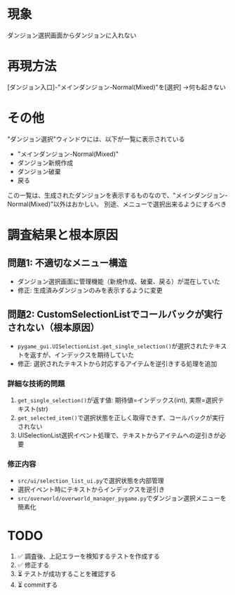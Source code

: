 # 現象

ダンジョン選択画面からダンジョンに入れない

# 再現方法

[ダンジョン入口]-"メインダンジョン-Normal(Mixed)"を[選択]
→何も起きない

# その他

"ダンジョン選択"ウィンドウには、以下が一覧に表示されている
* "メインダンジョン-Normal(Mixed)"
* ダンジョン新規作成
* ダンジョン破棄
* 戻る

この一覧は、生成されたダンジョンを表示するものなので、"メインダンジョン-Normal(Mixed)"以外はおかしい。
別途、メニューで選択出来るようにするべき

# 調査結果と根本原因

## 問題1: 不適切なメニュー構造
- ダンジョン選択画面に管理機能（新規作成、破棄、戻る）が混在していた
- 修正: 生成済みダンジョンのみを表示するように変更

## 問題2: CustomSelectionListでコールバックが実行されない（根本原因）
- `pygame_gui.UISelectionList.get_single_selection()`が選択されたテキストを返すが、インデックスを期待していた
- 修正: 選択されたテキストから対応するアイテムを逆引きする処理を追加

### 詳細な技術的問題
1. `get_single_selection()`が返す値: 期待値=インデックス(int), 実際=選択テキスト(str)
2. `get_selected_item()`で選択状態を正しく取得できず、コールバックが実行されない
3. UISelectionList選択イベント処理で、テキストからアイテムへの逆引きが必要

### 修正内容
- `src/ui/selection_list_ui.py`で選択状態を内部管理
- 選択イベント時にテキストからインデックスを逆引き
- `src/overworld/overworld_manager_pygame.py`でダンジョン選択メニューを簡素化

# TODO
1. ✅ 調査後、上記エラーを検知するテストを作成する
2. ✅ 修正する
3. ⏳ テストが成功することを確認する
4. ⏳ commitする